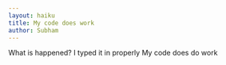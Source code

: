 ```yaml
---
layout: haiku
title: My code does work
author: Subham
---
```

What is happened?
I typed it in properly
My code does do work